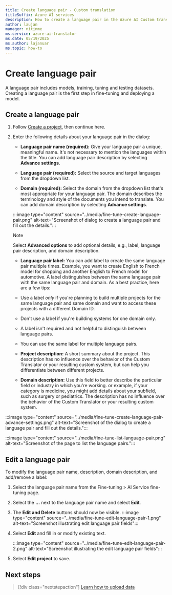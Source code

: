 ```yaml
---
title: Create language pair - Custom translation
titleSuffix: Azure AI services
description: How to create a language pair in the Azure AI Custom translation.
author: laujan
manager: nitinme
ms.service: azure-ai-translator
ms.date: 05/19/2025
ms.author: lajanuar
ms.topic: how-to
---
```


# Create language pair

A language pair includes models, training, tuning and testing datasets. Creating a language pair is the first step in fine-tuning and deploying a model.

## Create a language pair

1. Follow [Create a project](create-language-pair.md), then continue here.

1. Enter the following details about your language pair in the dialog:

    - **Language pair name (required):** Give your language pair a unique, meaningful name. It's not necessary to mention the languages within the title. You can add language pair description by selecting **Advance settings**.

    - **Language pair (required):** Select the source and target languages from the dropdown list.

    - **Domain (required):** Select the domain from the dropdown list that's most appropriate for your language pair. The domain describes the terminology and style of the documents you intend to translate. You can add domain description by selecting **Advance settings**.

    :::image type="content" source="../media/fine-tune-create-language-pair.png" alt-text="Screenshot of dialog to create a language pair and fill out the details.":::

   > [!NOTE]
   > Select **Advanced options** to add optional details, e.g., label, language pair description, and domain description.

   - **Language pair label:** You can add label to create the same language pair multiple times. Example, you want to create English to French model for shopping and another English to French model for automotive. A label distinguishes between the same language pair with the same language pair and domain. As a best practice, here are a few tips:

   - Use a label *only* if you're planning to build multiple projects for the same language pair and same domain and want to access these projects with a different Domain ID.

   - Don't use a label if you're building systems for one domain only.

   - A label isn't required and not helpful to distinguish between language pairs.

   - You can use the same label for multiple language pairs.

   - **Project description:** A short summary about the project. This description has no influence over the behavior of the Custom Translator or your resulting custom system, but can help you differentiate between different projects.

   - **Domain description:** Use this field to better describe the particular field or industry in which you're working. or example, if your category is medicine, you might add details about your subfield, such as surgery or pediatrics. The description has no influence over the behavior of the Custom Translator or your resulting custom system.

:::image type="content" source="../media/fine-tune-create-language-pair-advance-settings.png" alt-text="Screenshot of the dialog to create a language pair and fill out the details.":::

:::image type="content" source="../media/fine-tune-list-language-pair.png" alt-text="Screenshot of the page to list the language pairs.":::

## Edit a language pair

To modify the language pair name, description, domain description, and add/remove a label:

1. Select the language pair name from the Fine-tuning > AI Service fine-tuning page.

1. Select the **...** next to the language pair name and select **Edit**.

1. The **Edit and Delete** buttons should now be visible.
   :::image type="content" source="../media/fine-tune-edit-language-pair-1.png" alt-text="Screenshot illustrating edit language pair fields":::

1. Select **Edit** and fill in or modify existing text.

   :::image type="content" source="../media/fine-tune-edit-language-pair-2.png" alt-text="Screenshot illustrating the edit language pair fields":::

1. Select **Edit project** to save.


## Next steps

> [!div class="nextstepaction"]
> [Learn how to upload data](upload-data.md)